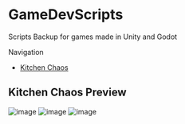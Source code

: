 # GameDevScripts

Scripts Backup for games made in Unity and Godot

Navigation

- [Kitchen Chaos](#kitchenChaos)

<a name='kitchenChaos'></a>

## Kitchen Chaos Preview

![image](https://github.com/ChristianJude23/GameDevScripts/assets/152279955/801a105a-0b9b-4e0b-848a-3e7e45cc0762)
![image](https://github.com/ChristianJude23/GameDevScripts/assets/152279955/d19392e7-4914-4faf-a8df-69cd1ea4c8e4)
![image](https://github.com/ChristianJude23/GameDevScripts/assets/152279955/2f5217ab-9268-4139-8756-0573100291a7)

#
